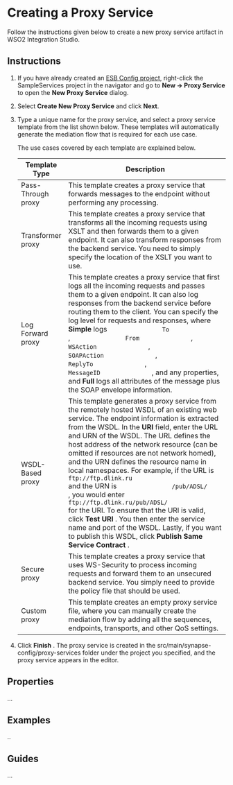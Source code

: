 # Creating a Proxy Service

Follow the instructions given below to create a new proxy service artifact in WSO2 Integration Studio.

## Instructions

1.  If you have already created an [ESB Config project](../../creating-projects/#esb-config-project), right-click the SampleServices project in the navigator and go to **New → Proxy Service** to open the **New Proxy Service** dialog. 
2.  Select **Create New Proxy Service** and click **Next**.
3.  Type a unique name for the proxy service, and select a proxy service template from the list shown below. These templates will automatically generate the mediation flow that is required for each use case.

    The use cases covered by each template are explained below.

    <table>
    <colgroup>
    <col style="width: 12%" />
    <col style="width: 87%" />
    </colgroup>
    <thead>
    <tr class="header">
    <th>Template Type</th>
    <th>Description</th>
    </tr>
    </thead>
    <tbody>
    <tr class="odd">
    <td>Pass-Through proxy</td>
    <td>This template creates a proxy service that forwards messages to the endpoint without performing any processing.</td>
    </tr>
    <tr class="even">
    <td>Transformer proxy</td>
    <td>This template creates a proxy service that transforms all the incoming requests using XSLT and then forwards them to a given endpoint. It can also transform responses from the backend service. You need to simply specify the location of the XSLT you want to use.</td>
    </tr>
    <tr class="odd">
    <td>Log Forward proxy</td>
    <td>This template creates a proxy service that first logs all the incoming requests and passes them to a given endpoint. It can also log responses from the backend service before routing them to the client. You can specify the log level for requests and responses, where <strong>Simple</strong> logs <code>               To              </code> , <code>               From              </code> , <code>               WSAction              </code> , <code>               SOAPAction              </code> , <code>               ReplyTo              </code> , <code>               MessageID              </code> , and any properties, and <strong>Full</strong> logs all attributes of the message plus the SOAP envelope information.</td>
    </tr>
    <tr class="even">
    <td>WSDL-Based proxy</td>
    <td>This template generates a proxy service from the remotely hosted WSDL of an existing web service. The endpoint information is extracted from the WSDL. In the <strong>URI</strong> field, enter the URL and URN of the WSDL. The URL defines the host address of the network resource (can be omitted if resources are not network homed), and the URN defines the resource name in local namespaces. For example, if the URL is <code>                                                ftp://ftp.dlink.ru                                             </code> and the URN is <code>               /pub/ADSL/              </code> , you would enter <code>                                                ftp://ftp.dlink.ru/pub/ADSL/                                             </code> for the URI. To ensure that the URI is valid, click <strong>Test URI</strong> . You then enter the service name and port of the WSDL. Lastly, if you want to publish this WSDL, click <strong>Publish Same Service Contract</strong> .</td>
    </tr>
    <tr class="odd">
    <td>Secure proxy</td>
    <td>This template creates a proxy service that uses WS-Security to process incoming requests and forward them to an unsecured backend service. You simply need to provide the policy file that should be used.</td>
    </tr>
    <tr class="even">
    <td>Custom proxy</td>
    <td>This template creates an empty proxy service file, where you can manually create the mediation flow by adding all the sequences, endpoints, transports, and other QoS settings.</td>
    </tr>
    </tbody>
    </table>
    
6.  Click **Finish** . The proxy service is created in the
    src/main/synapse-config/proxy-services folder under the project you
    specified, and the proxy service appears in the editor. 

## Properties
...

## Examples
..

## Guides
...
